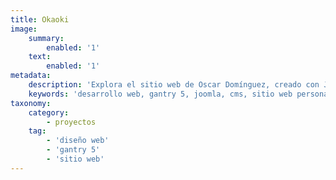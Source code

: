 ```yaml
---
title: Okaoki
image:
    summary:
        enabled: '1'
    text:
        enabled: '1'
metadata:
    description: 'Explora el sitio web de Oscar Domínguez, creado con Joomla 3, y sumérgete en un mundo de ilustraciones de libros, portadas, diseño y cómics. Descubre su talento artístico en una plataforma diseñada para una experiencia óptima.'
    keywords: 'desarrollo web, gantry 5, joomla, cms, sitio web personal'
taxonomy:
    category:
        - proyectos
    tag:
        - 'diseño web'
        - 'gantry 5'
        - 'sitio web'
---
```


